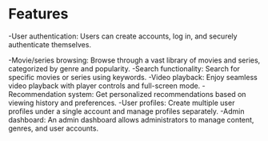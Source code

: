 # Features
-User authentication: Users can create accounts, log in, and securely authenticate themselves.

-Movie/series browsing: Browse through a vast library of movies and series, categorized by genre and popularity.
-Search functionality: Search for specific movies or series using keywords.
-Video playback: Enjoy seamless video playback with player controls and full-screen mode.
-Recommendation system: Get personalized recommendations based on viewing history and preferences.
-User profiles: Create multiple user profiles under a single account and manage profiles separately.
-Admin dashboard: An admin dashboard allows administrators to manage content, genres, and user accounts.
